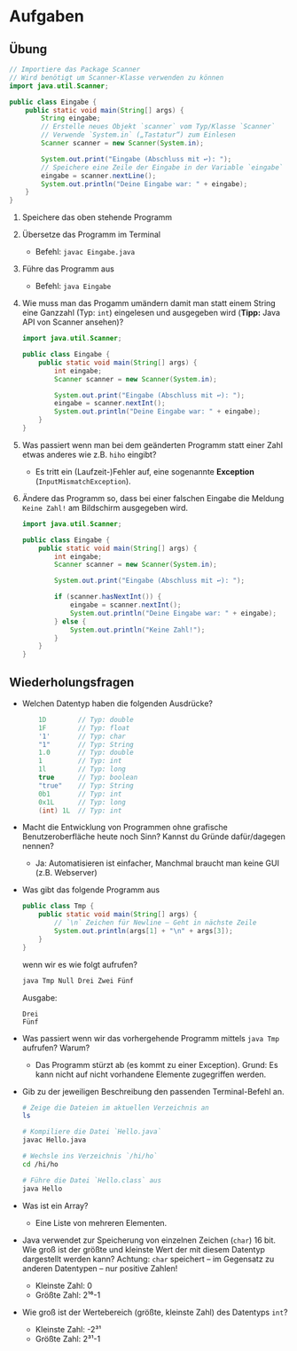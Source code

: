 # Aufgaben

## Übung

```java
// Importiere das Package Scanner
// Wird benötigt um Scanner-Klasse verwenden zu können
import java.util.Scanner;

public class Eingabe {
    public static void main(String[] args) {
        String eingabe;
        // Erstelle neues Objekt `scanner` vom Typ/Klasse `Scanner`
        // Verwende `System.in` („Tastatur“) zum Einlesen
        Scanner scanner = new Scanner(System.in);

        System.out.print("Eingabe (Abschluss mit ↩): ");
        // Speichere eine Zeile der Eingabe in der Variable `eingabe`
        eingabe = scanner.nextLine();
        System.out.println("Deine Eingabe war: " + eingabe);
    }
}
```

1. Speichere das oben stehende Programm
2. Übersetze das Programm im Terminal

   - Befehl: `javac Eingabe.java`

3. Führe das Programm aus

   - Befehl: `java Eingabe`

4. Wie muss man das Progamm umändern damit man statt einem String eine Ganzzahl (Typ: `int`) eingelesen und ausgegeben wird (**Tipp:** Java API von Scanner ansehen)?

    ```java
    import java.util.Scanner;

    public class Eingabe {
        public static void main(String[] args) {
            int eingabe;
            Scanner scanner = new Scanner(System.in);

            System.out.print("Eingabe (Abschluss mit ↩): ");
            eingabe = scanner.nextInt();
            System.out.println("Deine Eingabe war: " + eingabe);
        }
    }
    ```

5. Was passiert wenn man bei dem geänderten Programm statt einer Zahl etwas anderes wie z.B. `hiho` eingibt?

    - Es tritt ein (Laufzeit-)Fehler auf, eine sogenannte **Exception** (`InputMismatchException`).

6. Ändere das Programm so, dass bei einer falschen Eingabe die Meldung `Keine Zahl!` am Bildschirm ausgegeben wird.


    ```java
    import java.util.Scanner;

    public class Eingabe {
        public static void main(String[] args) {
            int eingabe;
            Scanner scanner = new Scanner(System.in);

            System.out.print("Eingabe (Abschluss mit ↩): ");

            if (scanner.hasNextInt()) {
                eingabe = scanner.nextInt();
                System.out.println("Deine Eingabe war: " + eingabe);
            } else {
                System.out.println("Keine Zahl!");
            }
        }
    }
    ```

## Wiederholungsfragen

- Welchen Datentyp haben die folgenden Ausdrücke?

  ```java
      1D        // Typ: double
      1F        // Typ: float
      '1'       // Typ: char
      "1"       // Typ: String
      1.0       // Typ: double
      1         // Typ: int
      1l        // Typ: long
      true      // Typ: boolean
      "true"    // Typ: String
      0b1       // Typ: int
      0x1L      // Typ: long
      (int) 1L  // Typ: int
  ```

- Macht die Entwicklung von Programmen ohne grafische Benutzeroberfläche heute noch Sinn? Kannst du Gründe dafür/dagegen nennen?

   - Ja: Automatisieren ist einfacher, Manchmal braucht man keine GUI (z.B. Webserver)

- Was gibt das folgende Programm aus

  ```java
  public class Tmp {
      public static void main(String[] args) {
          // `\n` Zeichen für Newline — Geht in nächste Zeile
          System.out.println(args[1] + "\n" + args[3]);
      }
  }
  ```

  wenn wir es wie folgt aufrufen?

  ```bash
  java Tmp Null Drei Zwei Fünf
  ```

  Ausgabe:

  ```
  Drei
  Fünf
  ```

- Was passiert wenn wir das vorhergehende Programm mittels `java Tmp` aufrufen? Warum?

  - Das Programm stürzt ab (es kommt zu einer Exception). Grund: Es kann nicht auf nicht vorhandene Elemente zugegriffen werden.

- Gib zu der jeweiligen Beschreibung den passenden Terminal-Befehl an.

  ```bash
  # Zeige die Dateien im aktuellen Verzeichnis an
  ls

  # Kompiliere die Datei `Hello.java`
  javac Hello.java

  # Wechsle ins Verzeichnis `/hi/ho`
  cd /hi/ho

  # Führe die Datei `Hello.class` aus
  java Hello
  ```

- Was ist ein Array?

    - Eine Liste von mehreren Elementen.

- Java verwendet zur Speicherung von einzelnen Zeichen (`char`) 16 bit. Wie groß  ist der größte und kleinste Wert der mit diesem Datentyp dargestellt werden kann? Achtung: `char` speichert – im Gegensatz zu anderen Datentypen – nur positive Zahlen!

  - Kleinste Zahl: 0
  - Größte Zahl: 2¹⁶-1

- Wie groß ist der Wertebereich (größte, kleinste Zahl) des Datentyps `int`?

  - Kleinste Zahl: -2³¹
  - Größte Zahl: 2³¹-1
